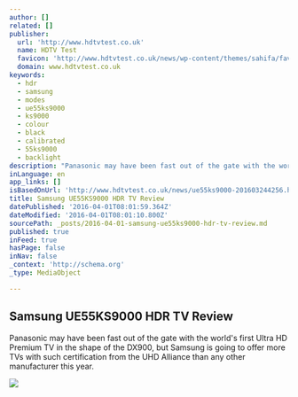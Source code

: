 ```yaml
---
author: []
related: []
publisher:
  url: 'http://www.hdtvtest.co.uk'
  name: HDTV Test
  favicon: 'http://www.hdtvtest.co.uk/news/wp-content/themes/sahifa/favicon.ico'
  domain: www.hdtvtest.co.uk
keywords:
  - hdr
  - samsung
  - modes
  - ue55ks9000
  - ks9000
  - colour
  - black
  - calibrated
  - 55ks9000
  - backlight
description: "Panasonic may have been fast out of the gate with the world's first Ultra HD Premium TV in the shape of the DX900, but Samsung is going to offer more TVs with such certification from the UHD Alliance than any other manufacturer this year."
inLanguage: en
app_links: []
isBasedOnUrl: 'http://www.hdtvtest.co.uk/news/ue55ks9000-201603244256.htm#hdrcal'
title: Samsung UE55KS9000 HDR TV Review
datePublished: '2016-04-01T08:01:59.364Z'
dateModified: '2016-04-01T08:01:10.800Z'
sourcePath: _posts/2016-04-01-samsung-ue55ks9000-hdr-tv-review.md
published: true
inFeed: true
hasPage: false
inNav: false
_context: 'http://schema.org'
_type: MediaObject

---
```

<article style=""><h1>Samsung UE55KS9000 HDR TV Review</h1><p>Panasonic may have been fast out of the gate with the world's first Ultra HD Premium TV in the shape of the DX900, but Samsung is going to offer more TVs with such certification from the UHD Alliance than any other manufacturer this year.</p><img src="http://www.hdtvtest.co.uk/news/wp-content/uploads/2016/03/ue55ks9000.jpg" /></article>
